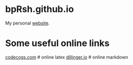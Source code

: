 # bpRsh.github.io
My personal [website](https://bhishanpdl.github.io/).


# Some useful online links
[codecogs.com](https://www.codecogs.com/latex/eqneditor.php) # online latex
[dillinger.io](https://dillinger.io) # online markdown
